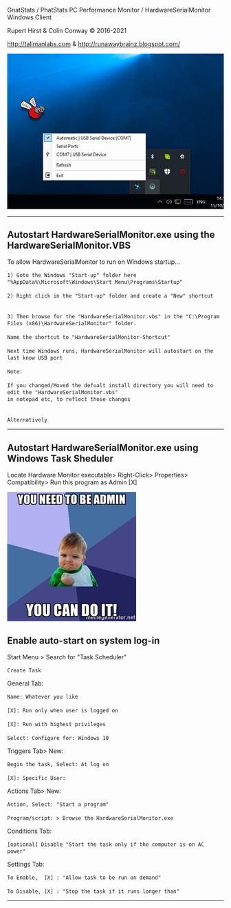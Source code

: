 
  GnatStats / PhatStats PC Performance Monitor / HardwareSerialMonitor Windows Client  
  
  Rupert Hirst & Colin Conway © 2016-2021
  
  http://tallmanlabs.com  & http://runawaybrainz.blogspot.com/
  
 
  ![]( https://github.com/koogar/HardwareSerialMonitor/blob/main/images/HardwareSerialMonitor_App.jpg)


---------------------------------------------------------------------------------------------------------
Autostart HardwareSerialMonitor.exe using the HardwareSerialMonitor.VBS
---------------------------------------------------------------------------------------------------------
To allow HardwareSerialMonitor to run on Windows startup...

    1) Goto the Windows "Start-up" folder here "%AppData%\Microsoft\Windows\Start Menu\Programs\Startup"

    2) Right click in the "Start-up" folder and create a "New" shortcut


    3) Then browse for the "HardwareSerialMonitor.vbs" in the "C:\Program Files (x86)\HardwareSerialMonitor" folder.

    Name the shortcut to "HardwareSerialMonitor-Shortcut"

    Next time Windows runs, HardwareSerialMonitor will autostart on the last know USB port

    Note: 

    If you changed/Moved the defualt install directory you will need to edit the "HardwareSerialMonitor.vbs" 
    in notepad etc, to reflect those changes


    Alternatively

---------------------------------------------------------------------------------------------------------
Autostart HardwareSerialMonitor.exe using Windows Task Sheduler
---------------------------------------------------------------------------------------------------------
Locate Hardware Monitor executable> Right-Click> Properties> Compatibility> Run this program as Admin [X]

![](https://github.com/koogar/HardwareSerialMonitor/blob/main/images/you-need-to-be-admin-you-can-do-it-300x300.jpg)

Enable auto-start on system log-in
----------------------------------

Start Menu > Search for "Task Scheduler"

    Create Task

General Tab:

    Name: Whatever you like

    [X]: Run only when user is logged on

    [X]: Run with highest privileges

    Select: Configure for: Windows 10


Triggers Tab> New:

    Begin the task, Select: At log on

    [X]: Specific User:

Actions Tab> New:

    Action, Select: "Start a program"

    Program/script: > Browse the HardwareSerialMonitor.exe

Conditions Tab:

    [optional] Disable "Start the task only if the computer is on AC power"


Settings Tab:

    To Enable,  [X] : "Allow task to be run on demand"
    
    To Disable, [X] : "Stop the task if it runs longer than"

---------------------------------------------------------------------------------------------------------
